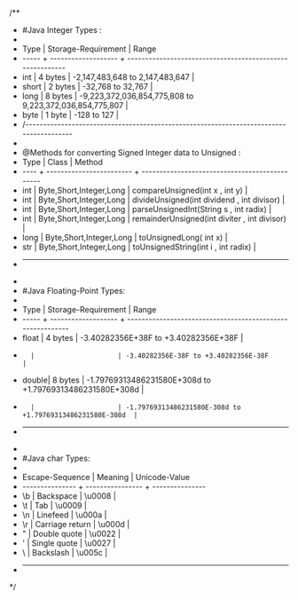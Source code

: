 /**
* #Java Integer Types :
* 
* Type  | Storage-Requirement |  Range
* -----	+ ------------------- + ---------------------------------------------------------
* int 	| 4 bytes             | -2,147,483,648 to 2,147,483,647                          |
* short | 2 bytes             | -32,768 to 32,767                                        |
* long  | 8 bytes             | -9,223,372,036,854,775,808 to 9,223,372,036,854,775,807  |
* byte  | 1 byte              | -128 to 127                                              |
* /---------------------------------------------------------------------------------------
*
* @Methods for  converting Signed Integer data to Unsigned :
* Type | Class                    | Method                         
* ---- + ------------------------ + ----------------------------------------------
* int  | Byte,Short,Integer,Long  | compareUnsigned(int x , int y)                |
* int  | Byte,Short,Integer,Long  | divideUnsigned(int dividend , int divisor)    |
* int  | Byte,Short,Integer,Long  | parseUnsignedInt(String s , int radix)        |
* int  | Byte,Short,Integer,Long  | remainderUnsigned(int diviter , int divisor)  |
* long | Byte,Short,Integer,Long  | toUnsignedLong( int x)                        |
* str  | Byte,Short,Integer,Long  | toUnsignedString(int i , int radix)           |
* --------------------------------------------------------------------------------
*
* #Java Floating-Point Types:
* 
* Type  | Storage-Requirement | Range
* ----- + ------------------- + ----------------------------------------------------------
* float | 4 bytes             | -3.40282356E+38F to +3.40282356E+38F                      |
*       |                     | -3.40282356E-38F to +3.40282356E-38F                      |
* double| 8 bytes             | -1.79769313486231580E+308d to +1.79769313486231580E+308d  |
*       |                     | -1.79769313486231580E-308d to +1.79769313486231580E-308d  |
* ----------------------------------------------------------------------------------------
* 
* #Java char Types:
* 
* Escape-Sequence | Meaning          | Unicode-Value
* --------------- + ---------------- + ---------------
* \b              | Backspace        | \u0008         |
* \t              | Tab              | \u0009         |
* \n              | Linefeed         | \u000a         |
* \r              | Carriage return  | \u000d         |
* \"              | Double quote     | \u0022         |
* \'              | Single quote     | \u0027         |
* \\              | Backslash        | \u005c         |
* ----------------------------------------------------
*/
